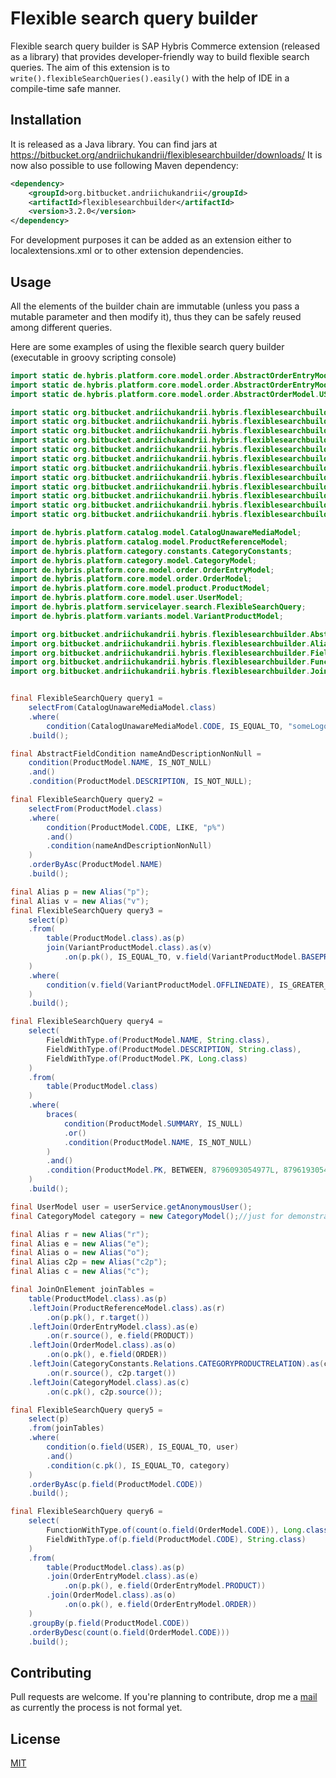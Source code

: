 # Flexible search query builder

Flexible search query builder is SAP Hybris Commerce extension (released as a library) that provides developer-friendly way to build flexible search queries.
The aim of this extension is to `write().flexibleSearchQueries().easily()` with the help of IDE in a compile-time safe manner.

## Installation

It is released as a Java library.
You can find jars at https://bitbucket.org/andriichukandrii/flexiblesearchbuilder/downloads/
It is now also possible to use following Maven dependency:
```xml
<dependency>
    <groupId>org.bitbucket.andriichukandrii</groupId>
    <artifactId>flexiblesearchbuilder</artifactId>
    <version>3.2.0</version>
</dependency>
```

For development purposes it can be added as an extension either to localextensions.xml or to other extension dependencies.

## Usage

All the elements of the builder chain are immutable (unless you pass a mutable parameter and then modify it), 
thus they can be safely reused among different queries.

Here are some examples of using the flexible search query builder (executable in groovy scripting console)
```java
import static de.hybris.platform.core.model.order.AbstractOrderEntryModel.ORDER;
import static de.hybris.platform.core.model.order.AbstractOrderEntryModel.PRODUCT;
import static de.hybris.platform.core.model.order.AbstractOrderModel.USER;

import static org.bitbucket.andriichukandrii.hybris.flexiblesearchbuilder.Conditions.braces;
import static org.bitbucket.andriichukandrii.hybris.flexiblesearchbuilder.Conditions.condition;
import static org.bitbucket.andriichukandrii.hybris.flexiblesearchbuilder.FlexibleSearchQueryBuilder.select;
import static org.bitbucket.andriichukandrii.hybris.flexiblesearchbuilder.FlexibleSearchQueryBuilder.selectFrom;
import static org.bitbucket.andriichukandrii.hybris.flexiblesearchbuilder.FromClauseElements.table;
import static org.bitbucket.andriichukandrii.hybris.flexiblesearchbuilder.ParameterlessConditionType.IS_NOT_NULL;
import static org.bitbucket.andriichukandrii.hybris.flexiblesearchbuilder.ParameterlessConditionType.IS_NULL;
import static org.bitbucket.andriichukandrii.hybris.flexiblesearchbuilder.TwoParameterConditionType.BETWEEN;
import static org.bitbucket.andriichukandrii.hybris.flexiblesearchbuilder.RegularParameterConditionType.IS_EQUAL_TO;
import static org.bitbucket.andriichukandrii.hybris.flexiblesearchbuilder.RegularParameterConditionType.IS_GREATER_THAN;
import static org.bitbucket.andriichukandrii.hybris.flexiblesearchbuilder.RegularParameterConditionType.LIKE;
import static org.bitbucket.andriichukandrii.hybris.flexiblesearchbuilder.SqlFunctions.count;

import de.hybris.platform.catalog.model.CatalogUnawareMediaModel;
import de.hybris.platform.catalog.model.ProductReferenceModel;
import de.hybris.platform.category.constants.CategoryConstants;
import de.hybris.platform.category.model.CategoryModel;
import de.hybris.platform.core.model.order.OrderEntryModel;
import de.hybris.platform.core.model.order.OrderModel;
import de.hybris.platform.core.model.product.ProductModel;
import de.hybris.platform.core.model.user.UserModel;
import de.hybris.platform.servicelayer.search.FlexibleSearchQuery;
import de.hybris.platform.variants.model.VariantProductModel;

import org.bitbucket.andriichukandrii.hybris.flexiblesearchbuilder.AbstractFieldCondition;
import org.bitbucket.andriichukandrii.hybris.flexiblesearchbuilder.Alias;
import org.bitbucket.andriichukandrii.hybris.flexiblesearchbuilder.FieldWithType;
import org.bitbucket.andriichukandrii.hybris.flexiblesearchbuilder.FunctionWithType;
import org.bitbucket.andriichukandrii.hybris.flexiblesearchbuilder.JoinOnElement;


final FlexibleSearchQuery query1 = 
    selectFrom(CatalogUnawareMediaModel.class)
    .where(
        condition(CatalogUnawareMediaModel.CODE, IS_EQUAL_TO, "someLogoCode"))
    .build();

final AbstractFieldCondition nameAndDescriptionNonNull = 
    condition(ProductModel.NAME, IS_NOT_NULL)
    .and()
    .condition(ProductModel.DESCRIPTION, IS_NOT_NULL);

final FlexibleSearchQuery query2 =
    selectFrom(ProductModel.class)
    .where(
        condition(ProductModel.CODE, LIKE, "p%")
        .and()
        .condition(nameAndDescriptionNonNull)
    )
    .orderByAsc(ProductModel.NAME)
    .build();

final Alias p = new Alias("p");
final Alias v = new Alias("v");
final FlexibleSearchQuery query3 =
    select(p)
    .from(
        table(ProductModel.class).as(p)
        join(VariantProductModel.class).as(v)
            .on(p.pk(), IS_EQUAL_TO, v.field(VariantProductModel.BASEPRODUCT))
    )
    .where(
        condition(v.field(VariantProductModel.OFFLINEDATE), IS_GREATER_THAN, timeService.getCurrentTime())
    )
    .build();

final FlexibleSearchQuery query4 =
    select(
        FieldWithType.of(ProductModel.NAME, String.class),
        FieldWithType.of(ProductModel.DESCRIPTION, String.class),
        FieldWithType.of(ProductModel.PK, Long.class)
    )
    .from(
        table(ProductModel.class)
    )
    .where(
        braces(
            condition(ProductModel.SUMMARY, IS_NULL)
            .or()
            .condition(ProductModel.NAME, IS_NOT_NULL)
        )
        .and()
        .condition(ProductModel.PK, BETWEEN, 8796093054977L, 8796193054977L)
    )
    .build();

final UserModel user = userService.getAnonymousUser();
final CategoryModel category = new CategoryModel();//just for demonstration purposes

final Alias r = new Alias("r");
final Alias e = new Alias("e");
final Alias o = new Alias("o");
final Alias c2p = new Alias("c2p");
final Alias c = new Alias("c");

final JoinOnElement joinTables =
    table(ProductModel.class).as(p)
    .leftJoin(ProductReferenceModel.class).as(r)
        .on(p.pk(), r.target())
    .leftJoin(OrderEntryModel.class).as(e)
        .on(r.source(), e.field(PRODUCT))
    .leftJoin(OrderModel.class).as(o)
        .on(o.pk(), e.field(ORDER))
    .leftJoin(CategoryConstants.Relations.CATEGORYPRODUCTRELATION).as(c2p)
        .on(r.source(), c2p.target())
    .leftJoin(CategoryModel.class).as(c)
        .on(c.pk(), c2p.source());

final FlexibleSearchQuery query5 =
    select(p)
    .from(joinTables)
    .where(
        condition(o.field(USER), IS_EQUAL_TO, user)
        .and()
        .condition(c.pk(), IS_EQUAL_TO, category)
    )
    .orderByAsc(p.field(ProductModel.CODE))
    .build();

final FlexibleSearchQuery query6 = 
    select(
        FunctionWithType.of(count(o.field(OrderModel.CODE)), Long.class),
        FieldWithType.of(p.field(ProductModel.CODE), String.class)
    )
    .from(
        table(ProductModel.class).as(p)
        .join(OrderEntryModel.class).as(e)
            .on(p.pk(), e.field(OrderEntryModel.PRODUCT))
        .join(OrderModel.class).as(o)
            .on(o.pk(), e.field(OrderEntryModel.ORDER))
    )
    .groupBy(p.field(ProductModel.CODE))
    .orderByDesc(count(o.field(OrderModel.CODE)))
    .build();

```

## Contributing
Pull requests are welcome. If you're planning to contribute, drop me a [mail](mailto:andrey000mar@gmail.com) as currently the process is not formal yet.

## License
[MIT](https://choosealicense.com/licenses/mit/)
